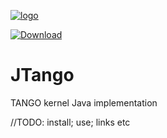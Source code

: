 [![logo](http://www.tango-controls.org/static/tango/img/logo_tangocontrols.png)](http://www.tango-controls.org)

[![Download](https://api.bintray.com/packages/tango-controls/maven/JTango/images/download.svg) ](https://bintray.com/tango-controls/maven/JTango/_latestVersion)

# JTango

TANGO kernel Java implementation

//TODO: install; use; links etc
